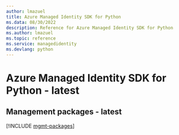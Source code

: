 ```yaml
---
author: lmazuel
title: Azure Managed Identity SDK for Python
ms.data: 08/30/2022
description: Reference for Azure Managed Identity SDK for Python
ms.author: lmazuel
ms.topic: reference
ms.service: managedidentity
ms.devlang: python
---
```

# Azure Managed Identity SDK for Python - latest

## Management packages - latest
[!INCLUDE [mgmt-packages](managed-identity-mgmt-index.md)]